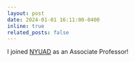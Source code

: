 ```yaml
---
layout: post
date: 2024-01-01 16:11:00-0400
inline: true
related_posts: false
---
```


I joined [NYUAD](https://nyuad.nyu.edu/en/) as an Associate Professor!